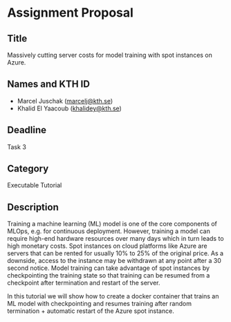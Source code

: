 # Assignment Proposal

## Title

Massively cutting server costs for model training with spot instances on Azure.

## Names and KTH ID
  - Marcel Juschak (marcelj@kth.se)
  - Khalid El Yaacoub (khalidey@kth.se)

## Deadline

Task 3

## Category

Executable Tutorial

## Description

Training a machine learning (ML) model is one of the core components of MLOps, e.g. for continuous deployment. However, training a model can require high-end hardware resources over many days which in turn leads to high monetary costs. Spot instances on cloud platforms like Azure are servers that can be rented for usually 10% to 25% of the original price. As a downside, access to the instance may be withdrawn at any point after a 30 second notice. Model training can take advantage of spot instances by checkpointing the training state so that training can be resumed from a checkpoint after termination and restart of the server. 

In this tutorial we will show how to create a docker container that trains an ML model with checkpointing and resumes training after random termination + automatic restart of the Azure spot instance.
